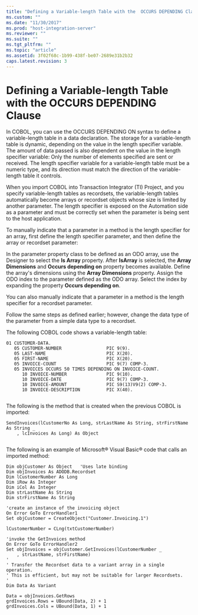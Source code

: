 ```yaml
---
title: "Defining a Variable-length Table with the  OCCURS DEPENDING Clause | Microsoft Docs"
ms.custom: ""
ms.date: "11/30/2017"
ms.prod: "host-integration-server"
ms.reviewer: ""
ms.suite: ""
ms.tgt_pltfrm: ""
ms.topic: "article"
ms.assetid: 3f02f68c-1b99-438f-be07-2689e31b2b32
caps.latest.revision: 3
---
```

# Defining a Variable-length Table with the  OCCURS DEPENDING Clause
In COBOL, you can use the OCCURS DEPENDING ON syntax to define a variable-length table in a data declaration. The storage for a variable-length table is dynamic, depending on the value in the length specifier variable. The amount of data passed is also dependent on the value in the length specifier variable: Only the number of elements specified are sent or received. The length specifier variable for a variable-length table must be a numeric type, and its direction must match the direction of the variable-length table it controls.  
  
 When you import COBOL into Transaction Integrator (TI) Project, and you specify variable-length tables as recordsets, the variable-length tables automatically become arrays or recordset objects whose size is limited by another parameter. The length specifier is exposed on the Automation side as a parameter and must be correctly set when the parameter is being sent to the host application.  
  
 To manually indicate that a parameter in a method is the length specifier for an array, first define the length specifier parameter, and then define the array or recordset parameter:  
  
 In the parameter property class to be defined as an ODO array, use the Designer to  select the **Is Array** property. After **IsArray** is selected, the **Array Dimensions** and **Occurs depending on** property becomes available. Define the array's dimensions using the **Array Dimensions** property. Assign the ODO index to the parameter defined as the ODO array. Select the index by expanding the property **Occurs depending on**.  
  
 You can also manually indicate that a parameter in a method is the length specifier for a recordset parameter.  
  
 Follow the same steps as defined earlier; however, change the data type of the parameter from a simple data type to a recordset.  
  
 The following COBOL code shows a variable-length table:  
  
```  
01 CUSTOMER-DATA.  
   05 CUSTOMER-NUMBER                 PIC 9(9).  
   05 LAST-NAME                       PIC X(20).  
   05 FIRST-NAME                      PIC X(20).  
   05 INVOICE-COUNT                   PIC 9(7) COMP-3.  
   05 INVOICES OCCURS 50 TIMES DEPENDING ON INVOICE-COUNT.  
      10 INVOICE-NUMBER               PIC 9(10).  
      10 INVOICE-DATE                 PIC 9(7) COMP-3.  
      10 INVOICE-AMOUNT               PIC S9(13)V9(2) COMP-3.  
      10 INVOICE-DESCRIPTION          PIC X(40).  
  
```  
  
 The following is the method that is created when the previous COBOL is imported:  
  
```  
SendInvoices(lCustomerNo As Long, strLastName As String, strFirstName As String _  
    , lcInvoices As Long) As Object  
  
```  
  
 The following is an example of Microsoft® Visual Basic® code that calls an imported method:  
  
```  
Dim objCustomer As Object   'Uses late binding  
Dim objInvoices As ADODB.Recordset  
Dim lCustomerNumber As Long  
Dim iRow As Integer  
Dim iCol As Integer  
Dim strLastName As String  
Dim strFirstName As String  
  
'create an instance of the invoicing object  
On Error GoTo ErrorHandler1  
Set objCustomer = CreateObject("Customer.Invoicing.1")  
  
lCustomerNumber = CLng(txtCustomerNumber)  
  
'invoke the GetInvoices method  
On Error GoTo ErrorHandler2  
Set objInvoices = objCustomer.GetInvoices(lCustomerNumber _  
    , strLastName, strFirstName)  
'  
' Transfer the Recordset data to a variant array in a single operation.  
' This is efficient, but may not be suitable for larger Recordsets.  
'  
Dim Data As Variant  
  
Data = objInvoices.GetRows  
grdInvoices.Rows = UBound(Data, 2) + 1  
grdInvoices.Cols = UBound(Data, 1) + 1  
  
```